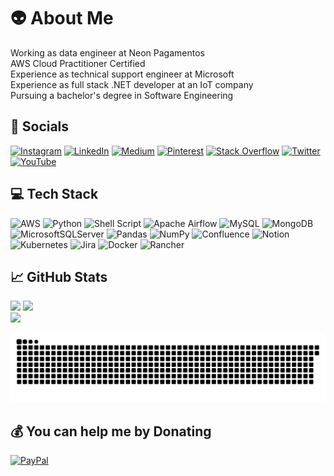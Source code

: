 # 👽 About Me
Working as data engineer at Neon Pagamentos <br>AWS Cloud Practitioner Certified<br>Experience as technical support engineer at Microsoft<br>Experience as full stack .NET developer at an IoT company<br>Pursuing a bachelor's degree in Software Engineering


## 👀 Socials
[![Instagram](https://img.shields.io/badge/Instagram-%23E4405F.svg?logo=Instagram&logoColor=white)](https://instagram.com/nathalialaudano) [![LinkedIn](https://img.shields.io/badge/LinkedIn-%230077B5.svg?logo=linkedin&logoColor=white)](https://linkedin.com/in/nathalialaudano) [![Medium](https://img.shields.io/badge/Medium-12100E?logo=medium&logoColor=white)](https://medium.com/@nathalialaudano) [![Pinterest](https://img.shields.io/badge/Pinterest-%23E60023.svg?logo=Pinterest&logoColor=white)](https://pinterest.com/nathalialaudano) [![Stack Overflow](https://img.shields.io/badge/-Stackoverflow-FE7A16?logo=stack-overflow&logoColor=white)](https://stackoverflow.com/users/21274021) [![Twitter](https://img.shields.io/badge/Twitter-%231DA1F2.svg?logo=Twitter&logoColor=white)](https://twitter.com/nathalialaudano) [![YouTube](https://img.shields.io/badge/YouTube-%23FF0000.svg?logo=YouTube&logoColor=white)](https://youtube.com/c/nathalialaudano) 

## 💻 Tech Stack
![AWS](https://img.shields.io/badge/AWS-%23FF9900.svg?style=for-the-badge&logo=amazon-aws&logoColor=white) ![Python](https://img.shields.io/badge/python-3670A0?style=for-the-badge&logo=python&logoColor=ffdd54) ![Shell Script](https://img.shields.io/badge/shell_script-%23121011.svg?style=for-the-badge&logo=gnu-bash&logoColor=white) ![Apache Airflow](https://img.shields.io/badge/Apache%20Airflow-017CEE?style=for-the-badge&logo=Apache%20Airflow&logoColor=white) ![MySQL](https://img.shields.io/badge/mysql-%2300f.svg?style=for-the-badge&logo=mysql&logoColor=white) ![MongoDB](https://img.shields.io/badge/MongoDB-%234ea94b.svg?style=for-the-badge&logo=mongodb&logoColor=white) ![MicrosoftSQLServer](https://img.shields.io/badge/Microsoft%20SQL%20Sever-CC2927?style=for-the-badge&logo=microsoft%20sql%20server&logoColor=white) ![Pandas](https://img.shields.io/badge/pandas-%23150458.svg?style=for-the-badge&logo=pandas&logoColor=white) ![NumPy](https://img.shields.io/badge/numpy-%23013243.svg?style=for-the-badge&logo=numpy&logoColor=white) ![Confluence](https://img.shields.io/badge/confluence-%23172BF4.svg?style=for-the-badge&logo=confluence&logoColor=white) ![Notion](https://img.shields.io/badge/Notion-%23000000.svg?style=for-the-badge&logo=notion&logoColor=white) ![Kubernetes](https://img.shields.io/badge/kubernetes-%23326ce5.svg?style=for-the-badge&logo=kubernetes&logoColor=white) ![Jira](https://img.shields.io/badge/jira-%230A0FFF.svg?style=for-the-badge&logo=jira&logoColor=white) ![Docker](https://img.shields.io/badge/docker-%230db7ed.svg?style=for-the-badge&logo=docker&logoColor=white) ![Rancher](https://img.shields.io/badge/rancher-%230075A8.svg?style=for-the-badge&logo=rancher&logoColor=white)

## 📈 GitHub Stats
![](https://github-readme-stats.vercel.app/api?username=nathaliaiscoding&theme=nord&hide_border=true&include_all_commits=true&count_private=true)
![](https://github-readme-streak-stats.herokuapp.com/?user=nathaliaiscoding&theme=nord&hide_border=true)<br/>
![](https://github-readme-stats.vercel.app/api/top-langs/?username=nathaliaiscoding&theme=nord&hide_border=true&include_all_commits=true&count_private=true)

  ![Snake animation](https://github.com/nathaliaiscoding/nathaliaiscoding/blob/output/github-contribution-grid-snake.svg)

## 💰 You can help me by Donating
  [![PayPal](https://img.shields.io/badge/PayPal-00457C?style=for-the-badge&logo=paypal&logoColor=white)](https://paypal.me/nathalialaudano) 

  
<!-- Proudly created with GPRM ( https://gprm.itsvg.in ) -->
